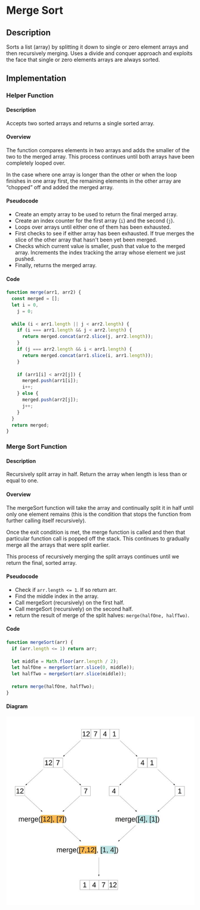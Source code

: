 # Merge Sort

## Description

Sorts a list (array) by splitting it down to single or zero element arrays and then recursively merging. Uses a divide and conquer approach and exploits the face that single or zero elements arrays are always sorted.

## Implementation

### Helper Function

#### Description

Accepts two sorted arrays and returns a single sorted array.

#### Overview

The function compares elements in two arrays and adds the smaller of the two to the merged array. This process continues until both arrays have been completely looped over.

In the case where one array is longer than the other or when the loop finishes in one array first, the remaining elements in the other array are “chopped” off and added the merged array.

#### Pseudocode

- Create an empty array to be used to return the final merged array.
- Create an index counter for the first array (`i`) and the second (`j`).
- Loops over arrays until either one of them has been exhausted.
- First checks to see if either array has been exhausted. If true merges the slice of the other array that hasn't been yet been merged.
- Checks which current value is smaller, push that value to the merged array. Increments the index tracking the array whose element we just pushed.
- Finally, returns the merged array.

#### Code

```javascript
function merge(arr1, arr2) {
  const merged = [];
  let i = 0,
    j = 0;

  while (i < arr1.length || j < arr2.length) {
    if (i === arr1.length && j < arr2.length) {
      return merged.concat(arr2.slice(j, arr2.length));
    }
    if (j === arr2.length && i < arr1.length) {
      return merged.concat(arr1.slice(i, arr1.length));
    }

    if (arr1[i] < arr2[j]) {
      merged.push(arr1[i]);
      i++;
    } else {
      merged.push(arr2[j]);
      j++;
    }
  }
  return merged;
}
```

### Merge Sort Function

#### Description

Recursively split array in half. Return the array when length is less than or equal to one.

#### Overview

The mergeSort function will take the array and continually split it in half until only one element remains (this is the condition that stops the function from further calling itself recursively).

Once the exit condition is met, the merge function is called and then that particular function call is popped off the stack. This continues to gradually merge all the arrays that were split earlier.

This process of recursively merging the split arrays continues until we return the final, sorted array.

#### Pseudocode

- Check if `arr.length <= 1`. If so return arr.
- Find the middle index in the array.
- Call mergeSort (recursively) on the first half.
- Call mergeSort (recursively) on the second half.
- return the result of merge of the split halves: `merge(halfOne, halfTwo)`.

#### Code

```javascript
function mergeSort(arr) {
  if (arr.length <= 1) return arr;

  let middle = Math.floor(arr.length / 2);
  let halfOne = mergeSort(arr.slice(0, middle));
  let halfTwo = mergeSort(arr.slice(middle));

  return merge(halfOne, halfTwo);
}
```

#### Diagram

![Merge Sort](mergesort_1.jpg)
